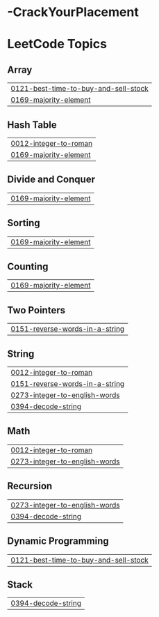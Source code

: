 # -CrackYourPlacement
<!---LeetCode Topics Start-->
# LeetCode Topics
## Array
|  |
| ------- |
| [0121-best-time-to-buy-and-sell-stock](https://github.com/vibe030820/-CrackYourPlacement/tree/master/0121-best-time-to-buy-and-sell-stock) |
| [0169-majority-element](https://github.com/vibe030820/-CrackYourPlacement/tree/master/0169-majority-element) |
## Hash Table
|  |
| ------- |
| [0012-integer-to-roman](https://github.com/vibe030820/-CrackYourPlacement/tree/master/0012-integer-to-roman) |
| [0169-majority-element](https://github.com/vibe030820/-CrackYourPlacement/tree/master/0169-majority-element) |
## Divide and Conquer
|  |
| ------- |
| [0169-majority-element](https://github.com/vibe030820/-CrackYourPlacement/tree/master/0169-majority-element) |
## Sorting
|  |
| ------- |
| [0169-majority-element](https://github.com/vibe030820/-CrackYourPlacement/tree/master/0169-majority-element) |
## Counting
|  |
| ------- |
| [0169-majority-element](https://github.com/vibe030820/-CrackYourPlacement/tree/master/0169-majority-element) |
## Two Pointers
|  |
| ------- |
| [0151-reverse-words-in-a-string](https://github.com/vibe030820/-CrackYourPlacement/tree/master/0151-reverse-words-in-a-string) |
## String
|  |
| ------- |
| [0012-integer-to-roman](https://github.com/vibe030820/-CrackYourPlacement/tree/master/0012-integer-to-roman) |
| [0151-reverse-words-in-a-string](https://github.com/vibe030820/-CrackYourPlacement/tree/master/0151-reverse-words-in-a-string) |
| [0273-integer-to-english-words](https://github.com/vibe030820/-CrackYourPlacement/tree/master/0273-integer-to-english-words) |
| [0394-decode-string](https://github.com/vibe030820/-CrackYourPlacement/tree/master/0394-decode-string) |
## Math
|  |
| ------- |
| [0012-integer-to-roman](https://github.com/vibe030820/-CrackYourPlacement/tree/master/0012-integer-to-roman) |
| [0273-integer-to-english-words](https://github.com/vibe030820/-CrackYourPlacement/tree/master/0273-integer-to-english-words) |
## Recursion
|  |
| ------- |
| [0273-integer-to-english-words](https://github.com/vibe030820/-CrackYourPlacement/tree/master/0273-integer-to-english-words) |
| [0394-decode-string](https://github.com/vibe030820/-CrackYourPlacement/tree/master/0394-decode-string) |
## Dynamic Programming
|  |
| ------- |
| [0121-best-time-to-buy-and-sell-stock](https://github.com/vibe030820/-CrackYourPlacement/tree/master/0121-best-time-to-buy-and-sell-stock) |
## Stack
|  |
| ------- |
| [0394-decode-string](https://github.com/vibe030820/-CrackYourPlacement/tree/master/0394-decode-string) |
<!---LeetCode Topics End-->